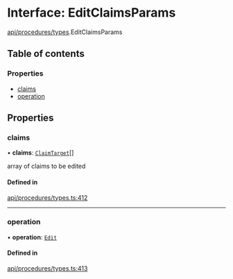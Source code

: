 # Interface: EditClaimsParams

[api/procedures/types](../wiki/api.procedures.types).EditClaimsParams

## Table of contents

### Properties

- [claims](../wiki/api.procedures.types.EditClaimsParams#claims)
- [operation](../wiki/api.procedures.types.EditClaimsParams#operation)

## Properties

### claims

• **claims**: [`ClaimTarget`](../wiki/types.ClaimTarget)[]

array of claims to be edited

#### Defined in

[api/procedures/types.ts:412](https://github.com/PolymeshAssociation/polymesh-sdk/blob/079537ad/src/api/procedures/types.ts#L412)

___

### operation

• **operation**: [`Edit`](../wiki/api.procedures.types.ClaimOperation#edit)

#### Defined in

[api/procedures/types.ts:413](https://github.com/PolymeshAssociation/polymesh-sdk/blob/079537ad/src/api/procedures/types.ts#L413)
